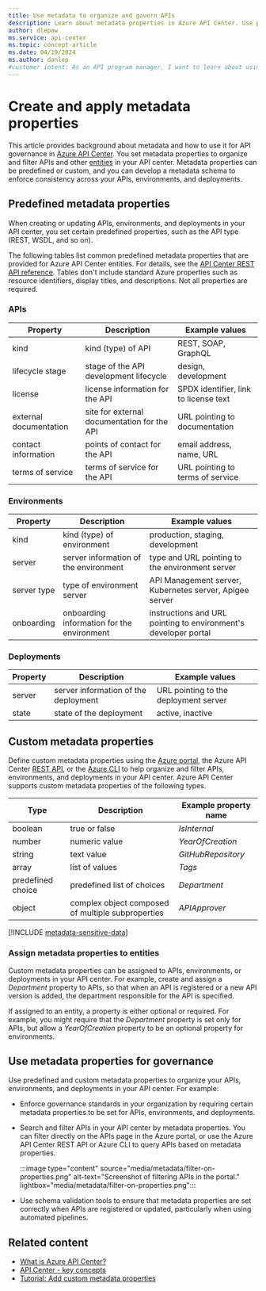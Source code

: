 ```yaml
---
title: Use metadata to organize and govern APIs
description: Learn about metadata properties in Azure API Center. Use predefined and custom metadata properties to organize your inventory and enforce governance standards.
author: dlepow
ms.service: api-center
ms.topic: concept-article
ms.date: 04/19/2024
ms.author: danlep
#customer intent: As an API program manager, I want to learn about using metadata properties to govern the APIs in my API center.
---
```


# Create and apply metadata properties

This article provides background about metadata and how to use it for API governance in [Azure API Center](overview.md). You set metadata properties to organize and filter APIs and other [entities](key-concepts.md) in your API center. Metadata properties can be predefined or custom, and you can develop a metadata schema to enforce consistency across your APIs, environments, and deployments.  


## Predefined metadata properties

When creating or updating APIs, environments, and deployments in your API center, you set certain predefined properties, such as the API type (REST, WSDL, and so on).

The following tables list common predefined metadata properties that are provided for Azure API Center entities. For details, see the [API Center REST API reference](/rest/api/resource-manager/apicenter/operation-groups). Tables don't include standard Azure properties such as resource identifiers, display titles, and descriptions. Not all properties are required.

### APIs

| Property | Description | Example values |
|--------|----------|-------------|
| kind|  kind (type) of API | REST, SOAP, GraphQL |
| lifecycle stage  | stage of the API development lifecycle | design, development |
| license | license information for the API |  SPDX identifier, link to license text |
| external documentation | site for external documentation for the API | URL pointing to documentation | 
| contact information | points of contact for the API | email address, name, URL |
| terms of service | terms of service for the API | URL pointing to terms of service |

### Environments

| Property | Description | Example values |
|--------|----------|-------------|
| kind | kind (type) of environment | production, staging, development |
| server |  server information of the environment   |  type and URL pointing to the environment server   |
| server type |   type of environment server   | API Management server, Kubernetes server, Apigee server    |
| onboarding | onboarding information for the environment | instructions and URL pointing to environment's developer portal |

### Deployments

| Property | Description | Example values |
|--------|----------|-------------|
| server | server information of the deployment | URL pointing to the deployment server |
| state | state of the deployment | active, inactive |


## Custom metadata properties

Define custom metadata properties using the [Azure portal](add-metadata-properties.md), the Azure API Center [REST API](/rest/api/resource-manager/apicenter/metadata-schemas), or the [Azure CLI](/cli/azure/apic/metadata-schema) to help organize and filter APIs, environments, and deployments in your API center. Azure API Center supports custom metadata properties of the following types. 

Type | Description | Example property name |
|--------|----------|-------------|
| boolean | true or false | *IsInternal* |
| number | numeric value | *YearOfCreation*  |
| string | text value | *GitHubRepository* |
| array | list of values | *Tags* |
| predefined choice | predefined list of choices | *Department* |
| object | complex object composed of multiple subproperties | *APIApprover* |

[!INCLUDE [metadata-sensitive-data](includes/metadata-sensitive-data.md)]

### Assign metadata properties to entities

Custom metadata properties can be assigned to APIs, environments, or deployments in your API center. For example, create and assign a *Department* property to APIs, so that when an API is registered or a new API version is added, the department responsible for the API is specified. 

If assigned to an entity, a property is either optional or required. For example, you might require that the *Department* property is set only for APIs, but allow a *YearOfCreation* property to be an optional property for environments.

## Use metadata properties for governance

Use predefined and custom metadata properties to organize your APIs, environments, and deployments in your API center. For example:

* Enforce governance standards in your organization by requiring certain metadata properties to be set for APIs, environments, and deployments.

* Search and filter APIs in your API center by metadata properties. You can filter directly on the APIs page in the Azure portal, or use the Azure API Center REST API or Azure CLI to query APIs based on metadata properties.

    :::image type="content" source="media/metadata/filter-on-properties.png" alt-text="Screenshot of filtering APIs in the portal." lightbox="media/metadata/filter-on-properties.png":::

* Use schema validation tools to ensure that metadata properties are set correctly when APIs are registered or updated, particularly when using automated pipelines.


## Related content

* [What is Azure API Center?](overview.md)
* [API Center - key concepts](key-concepts.md)
* [Tutorial: Add custom metadata properties](add-metadata-properties.md)

